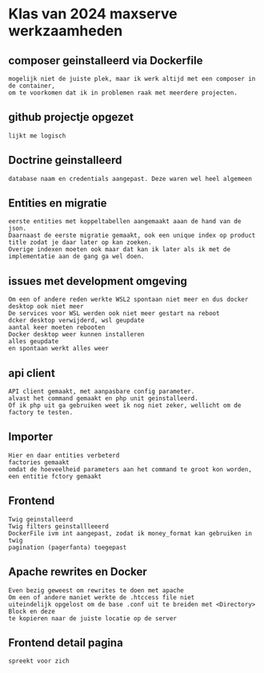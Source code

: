 # Klas van 2024 maxserve werkzaamheden

## composer geinstalleerd via Dockerfile
    mogelijk niet de juiste plek, maar ik werk altijd met een composer in de container, 
    om te voorkomen dat ik in problemen raak met meerdere projecten.

## github projectje opgezet
    lijkt me logisch

## Doctrine geinstalleerd 
    database naam en credentials aangepast. Deze waren wel heel algemeen

## Entities en migratie
    eerste entities met koppeltabellen aangemaakt aaan de hand van de json.
    Daarnaast de eerste migratie gemaakt, ook een unique index op product title zodat je daar later op kan zoeken.
    Overige indexen moeten ook maar dat kan ik later als ik met de implementatie aan de gang ga wel doen.

## issues met development omgeving
    Om een of andere reden werkte WSL2 spontaan niet meer en dus docker desktop ook niet meer
    De services voor WSL werden ook niet meer gestart na reboot
    dcker desktop verwijderd, wsl geupdate
    aantal keer moeten rebooten
    Docker desktop weer kunnen installeren
    alles geupdate
    en spontaan werkt alles weer


## api client
    API client gemaakt, met aanpasbare config parameter.
    alvast het command gemaakt en php unit geinstalleerd.
    Of ik php uit ga gebruiken weet ik nog niet zeker, wellicht om de factory te testen.

## Importer
    Hier en daar entities verbeterd
    factories gemaakt
    omdat de hoeveelheid parameters aan het command te groot kon worden, een entitie fctory gemaakt
    
## Frontend
    Twig geinstalleerd
    Twig filters geinstallleeerd
    DockerFile ivm int aangepast, zodat ik money_format kan gebruiken in twig
    pagination (pagerfanta) toegepast

## Apache rewrites en Docker
    Even bezig geweest om rewrites te doen met apache
    Om een of andere maniet werkte de .htccess file niet
    uiteindelijk opgelost om de base .conf uit te breiden met <Directory> Block en deze
    te kopieren naar de juiste locatie op de server

## Frontend detail pagina
    spreekt voor zich


    
